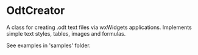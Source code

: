 # OdtCreator


A class for creating .odt text files via wxWidgets applications. Implements simple text styles, tables, images and formulas.


See examples in 'samples' folder.